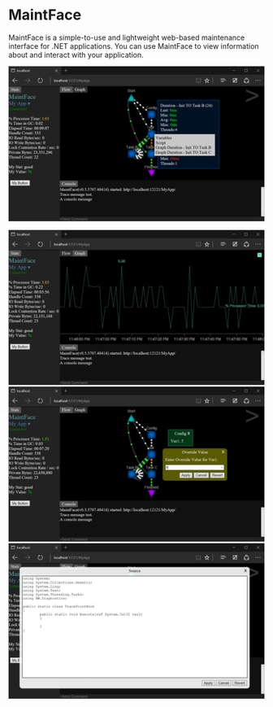 # MaintFace
MaintFace is a simple-to-use and lightweight web-based maintenance interface for .NET applications. You can use MaintFace to view information about and interact with your application. 

![alt text](https://raw.githubusercontent.com/bmdub/MaintFace/master/image/introduction1.png)


![alt text](https://raw.githubusercontent.com/bmdub/MaintFace/master/image/graphing1.png)
![alt text](https://raw.githubusercontent.com/bmdub/MaintFace/master/image/tracepoints1.png)
![alt text](https://raw.githubusercontent.com/bmdub/MaintFace/master/image/tracepoints2.png)
